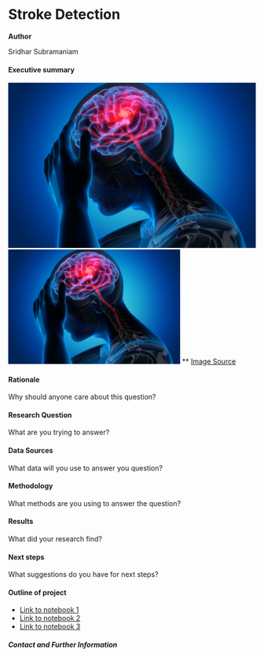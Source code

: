 # Stroke Detection

**Author**

Sridhar Subramaniam

#### Executive summary
![Stroke](/images/stroke_image.jpg)
<img src="images/stroke_image.jpg" alt="Stroke" style="max-width: 100%;" width="350">
** [Image Source](https://vitals.sutterhealth.org/stroke-and-heart-attack-rapid-response-timing-is-everything/)

#### Rationale
Why should anyone care about this question?

#### Research Question
What are you trying to answer?

#### Data Sources
What data will you use to answer you question?

#### Methodology
What methods are you using to answer the question?

#### Results
What did your research find?

#### Next steps
What suggestions do you have for next steps?

#### Outline of project

- [Link to notebook 1]()
- [Link to notebook 2]()
- [Link to notebook 3]()


##### Contact and Further Information